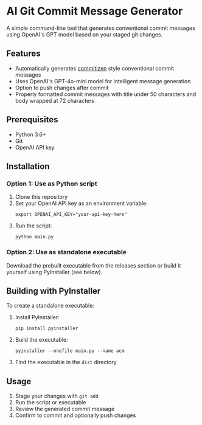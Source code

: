 # AI Git Commit Message Generator

A simple command-line tool that generates conventional commit messages using OpenAI's GPT model based on your staged git changes.

## Features

- Automatically generates [commitizen](https://github.com/commitizen/cz-cli) style conventional commit messages
- Uses OpenAI's GPT-4o-mini model for intelligent message generation
- Option to push changes after commit
- Properly formatted commit messages with title under 50 characters and body wrapped at 72 characters

## Prerequisites

- Python 3.6+
- Git
- OpenAI API key

## Installation

### Option 1: Use as Python script

1. Clone this repository
2. Set your OpenAI API key as an environment variable:
   ```
   export OPENAI_API_KEY="your-api-key-here"
   ```
3. Run the script:
   ```
   python main.py
   ```

### Option 2: Use as standalone executable

Download the prebuilt executable from the releases section or build it yourself using PyInstaller (see below).

## Building with PyInstaller

To create a standalone executable:

1. Install PyInstaller:
   ```
   pip install pyinstaller
   ```

2. Build the executable:
   ```
   pyinstaller --onefile main.py --name acm
   ```

3. Find the executable in the `dist` directory

## Usage

1. Stage your changes with `git add`
2. Run the script or executable
3. Review the generated commit message
4. Confirm to commit and optionally push changes
